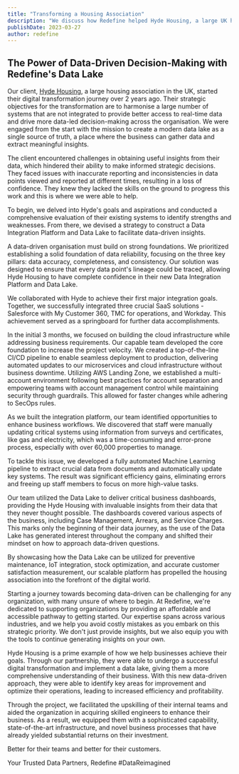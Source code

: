 ```yaml
---
title: "Transforming a Housing Association"
description: "We discuss how Redefine helped Hyde Housing, a large UK housing association, undergo a successful digital transformation and implement a Data Lake to drive data-driven decision-making."
publishDate: 2023-03-27
author: redefine
---
```


## The Power of Data-Driven Decision-Making with Redefine's Data Lake

Our client, [Hyde Housing](https://www.hyde-housing.co.uk/),
a large housing association in the UK, started their digital
transformation journey over 2 years ago. Their strategic objectives for the
transformation are to harmonise a large number of systems that are not integrated
to provide better access to real-time data and drive more data-led decision-making
across the organisation. We were engaged from the start with the mission to create
a modern data lake as a single source of truth, a place where the business can
gather data and extract meaningful insights.

The client encountered challenges in obtaining useful insights from their data,
which hindered their ability to make informed strategic decisions. They faced
issues with inaccurate reporting and inconsistencies in data points viewed and
reported at different times, resulting in a loss of confidence. They knew they
lacked the skills on the ground to progress this work and this is where we were
able to help.

To begin, we delved into Hyde's goals and aspirations and conducted a
comprehensive evaluation of their existing systems to identify strengths and
weaknesses. From there, we devised a strategy to construct a Data Integration
Platform and Data Lake to facilitate data-driven insights.

A data-driven organisation must build on strong foundations. We prioritized
establishing a solid foundation of data reliability, focusing on the three key
pillars: data accuracy, completeness, and consistency. Our solution was designed
to ensure that every data point's lineage could be traced, allowing Hyde Housing
to have complete confidence in their new Data Integration Platform and Data Lake.

We collaborated with Hyde to achieve their first major integration goals.
Together, we successfully integrated three crucial SaaS solutions - Salesforce
with My Customer 360, TMC for operations, and Workday. This achievement served
as a springboard for further data accomplishments.

In the initial 3 months, we focused on building the cloud infrastructure while
addressing business requirements. Our capable team developed the core foundation
to increase the project velocity. We created a top-of-the-line CI/CD pipeline to
enable seamless deployment to production, delivering automated updates to our
microservices and cloud infrastructure without business downtime. Utilizing AWS
Landing Zone, we established a multi-account environment following best practices
for account separation and empowering teams with account management control while
maintaining security through guardrails. This allowed for faster changes while
adhering to SecOps rules.

As we built the integration platform, our team identified opportunities to enhance
business workflows. We discovered that staff were manually updating critical
systems using information from surveys and certificates, like gas and electricity,
which was a time-consuming and error-prone process, especially with over 60,000
properties to manage.

To tackle this issue, we developed a fully automated Machine Learning pipeline
to extract crucial data from documents and automatically update key systems. The
result was significant efficiency gains, eliminating errors and freeing up staff
members to focus on more high-value tasks.

Our team utilized the Data Lake to deliver critical business dashboards,
providing the Hyde Housing with invaluable insights from their data that they never
thought possible. The dashboards covered various aspects of the business,
including Case Management, Arrears, and Service Charges. This marks only the
beginning of their data journey, as the use of the Data Lake has generated
interest throughout the company and shifted their mindset on how to approach
data-driven questions.

By showcasing how the Data Lake can be utilized for preventive maintenance,
IoT integration, stock optimization, and accurate customer satisfaction measurement,
our scalable platform has propelled the housing association into the forefront
of the digital world.

Starting a journey towards becoming data-driven can be challenging for any
organization, with many unsure of where to begin. At Redefine, we're dedicated
to supporting organizations by providing an affordable and accessible pathway
to getting started. Our expertise spans across various industries, and we help
you avoid costly mistakes as you embark on this strategic priority. We don't
just provide insights, but we also equip you with the tools to continue
generating insights on your own.

Hyde Housing is a prime example of how we help businesses achieve their goals.
Through our partnership, they were able to undergo a successful digital
transformation and implement a data lake, giving them a more comprehensive
understanding of their business. With this new data-driven approach, they were
able to identify key areas for improvement and optimize their operations, leading
to increased efficiency and profitability.

Through the project, we facilitated the upskilling of their internal teams and
aided the organization in acquiring skilled engineers to enhance their business.
As a result, we equipped them with a sophisticated capability, state-of-the-art
infrastructure, and novel business processes that have already yielded substantial
returns on their investment.

Better for their teams and better for their customers.

Your Trusted Data Partners,
Redefine
#DataReimagined
